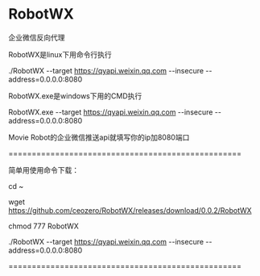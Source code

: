# RobotWX
企业微信反向代理


RobotWX是linux下用命令行执行

./RobotWX --target https://qyapi.weixin.qq.com --insecure --address=0.0.0.0:8080


RobotWX.exe是windows下用的CMD执行

RobotWX.exe --target https://qyapi.weixin.qq.com --insecure --address=0.0.0.0:8080


Movie Robot的企业微信推送api就填写你的ip加8080端口



==================================================

简单用使用命令下载：

cd ~

wget https://github.com/ceozero/RobotWX/releases/download/0.0.2/RobotWX

chmod 777 RobotWX

./RobotWX --target https://qyapi.weixin.qq.com --insecure --address=0.0.0.0:8080


==================================================
